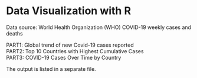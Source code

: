 # Data Visualization with R

Data source: World Health Organization (WHO) COVID-19 weekly cases and deaths

PART1: Global trend of new Covid-19 cases reported\
PART2: Top 10 Countries with Highest Cumulative Cases\
PART3: COVID-19 Cases Over Time by Country

The output is listed in a separate file.
